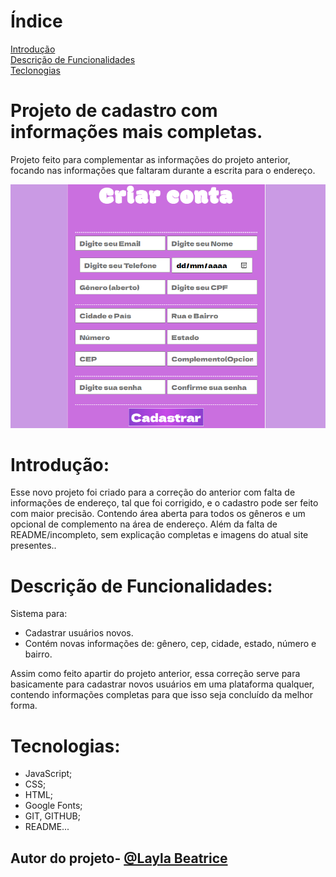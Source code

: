 # Índice
[Introdução](#introdu%C3%A7%C3%A3o)  
[Descrição de Funcionalidades](#descri%C3%A7%C3%A3o-de-funcionalidades)  
[Teclonogias](#tecnologias)  

# Projeto de cadastro com informações mais completas.

Projeto feito para complementar as informações do projeto anterior, focando nas informações que faltaram durante a escrita para o endereço.

![Imagem do projeto](img/printcadast.png)

# Introdução: 

Esse novo projeto foi criado para a correção do anterior com falta de informações de endereço, tal que foi corrigido, e o cadastro pode ser feito com maior precisão. Contendo área aberta para todos os gêneros e um opcional de complemento na área de endereço. Além da falta de README/incompleto, sem explicação completas e imagens do atual site presentes..

# Descrição de Funcionalidades:
Sistema para:
* Cadastrar usuários novos.
* Contém novas informações de: gênero, cep, cidade, estado, número e bairro.

Assim como feito apartir do projeto anterior, essa correção serve para basicamente para cadastrar novos usuários em uma plataforma qualquer, contendo informações completas para que isso seja concluído da melhor forma. 

# Tecnologias:
* JavaScript;
* CSS;
* HTML;
* Google Fonts;
* GIT, GITHUB;
* README...

## Autor do projeto- [@Layla Beatrice](https://www.github.com/laylabtrice) 

